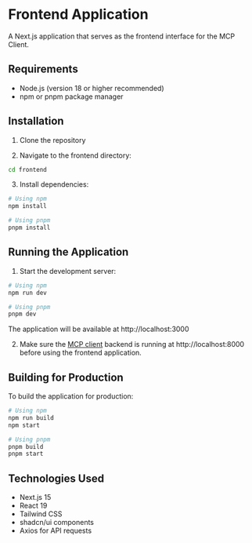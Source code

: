 # Frontend Application

A Next.js application that serves as the frontend interface for the MCP Client.

## Requirements

- Node.js (version 18 or higher recommended)
- npm or pnpm package manager

## Installation

1. Clone the repository

2. Navigate to the frontend directory:
```bash
cd frontend
```

3. Install dependencies:
```bash
# Using npm
npm install

# Using pnpm
pnpm install
```

## Running the Application

1. Start the development server:
```bash
# Using npm
npm run dev

# Using pnpm
pnpm dev
```

The application will be available at http://localhost:3000

2. Make sure the [MCP client](https://github.com/adityakotha03/mcp-client) backend is running at http://localhost:8000 before using the frontend application.

## Building for Production

To build the application for production:

```bash
# Using npm
npm run build
npm start

# Using pnpm
pnpm build
pnpm start
```

## Technologies Used

- Next.js 15
- React 19
- Tailwind CSS
- shadcn/ui components
- Axios for API requests 